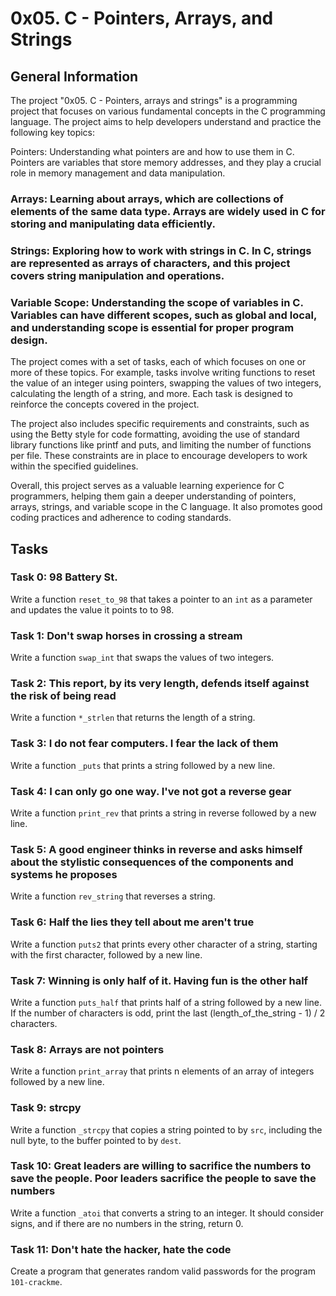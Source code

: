 # 0x05. C - Pointers, Arrays, and Strings

## General Information

The project "0x05. C - Pointers, arrays and strings" is a programming project that focuses on various fundamental concepts in the C programming language. The project aims to help developers understand and practice the following key topics:

Pointers: Understanding what pointers are and how to use them in C. Pointers are variables that store memory addresses, and they play a crucial role in memory management and data manipulation.

### Arrays: Learning about arrays, which are collections of elements of the same data type. Arrays are widely used in C for storing and manipulating data efficiently.

### Strings: Exploring how to work with strings in C. In C, strings are represented as arrays of characters, and this project covers string manipulation and operations.

### Variable Scope: Understanding the scope of variables in C. Variables can have different scopes, such as global and local, and understanding scope is essential for proper program design.

The project comes with a set of tasks, each of which focuses on one or more of these topics. For example, tasks involve writing functions to reset the value of an integer using pointers, swapping the values of two integers, calculating the length of a string, and more. Each task is designed to reinforce the concepts covered in the project.

The project also includes specific requirements and constraints, such as using the Betty style for code formatting, avoiding the use of standard library functions like printf and puts, and limiting the number of functions per file. These constraints are in place to encourage developers to work within the specified guidelines.

Overall, this project serves as a valuable learning experience for C programmers, helping them gain a deeper understanding of pointers, arrays, strings, and variable scope in the C language. It also promotes good coding practices and adherence to coding standards.


## Tasks

### Task 0: 98 Battery St.

Write a function `reset_to_98` that takes a pointer to an `int` as a parameter and updates the value it points to to 98.

### Task 1: Don't swap horses in crossing a stream

Write a function `swap_int` that swaps the values of two integers.

### Task 2: This report, by its very length, defends itself against the risk of being read

Write a function `*_strlen` that returns the length of a string.

### Task 3: I do not fear computers. I fear the lack of them

Write a function `_puts` that prints a string followed by a new line.

### Task 4: I can only go one way. I've not got a reverse gear

Write a function `print_rev` that prints a string in reverse followed by a new line.

### Task 5: A good engineer thinks in reverse and asks himself about the stylistic consequences of the components and systems he proposes

Write a function `rev_string` that reverses a string.

### Task 6: Half the lies they tell about me aren't true

Write a function `puts2` that prints every other character of a string, starting with the first character, followed by a new line.

### Task 7: Winning is only half of it. Having fun is the other half

Write a function `puts_half` that prints half of a string followed by a new line. If the number of characters is odd, print the last (length_of_the_string - 1) / 2 characters.

### Task 8: Arrays are not pointers

Write a function `print_array` that prints n elements of an array of integers followed by a new line.

### Task 9: strcpy

Write a function `_strcpy` that copies a string pointed to by `src`, including the null byte, to the buffer pointed to by `dest`.

### Task 10: Great leaders are willing to sacrifice the numbers to save the people. Poor leaders sacrifice the people to save the numbers

Write a function `_atoi` that converts a string to an integer. It should consider signs, and if there are no numbers in the string, return 0.

### Task 11: Don't hate the hacker, hate the code

Create a program that generates random valid passwords for the program `101-crackme`.


